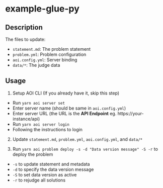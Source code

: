 # example-glue-py

## Description

The files to update:

- `statement.md`: The problem statement
- `problem.yml`: Problem configuration
- `aoi.config.yml`: Server binding
- `data/*`: The judge data

## Usage

1. Setup AOI CLI (If you already have it, skip this step)

- Run `yarn aoi server set`
- Enter server name (should be same in `aoi.config.yml`)
- Enter server URL (the URL is the **API Endpoint** eg. https://your-instance/api)
- Run `yarn aoi server login`
- Following the instructions to login

2. Update `statement.md`, `problem.yml`, `aoi.config.yml`, and `data/*`

3. Run `yarn aoi problem deploy -s -d "Data version message" -S -r` to deploy the problem

- `-s` to update statement and metadata
- `-d` to specify the data version message
- `-S` to set data version as active
- `-r` to rejudge all solutions
